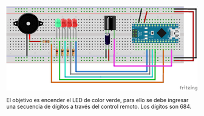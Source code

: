 
<img src="https://raw.githubusercontent.com/daltomi/ProyectosArduino/master/ARDUINO_NANO/clave_control_remoto/circuito.png"/>


El objetivo es encender el LED de color verde, para ello se debe ingresar una secuencia de dígitos a través del
control remoto. Los dígitos son 684.

